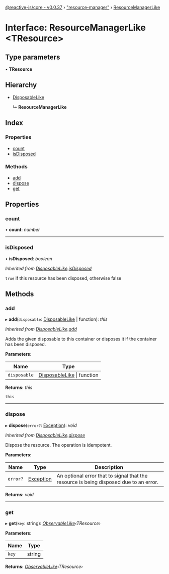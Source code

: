 [@reactive-js/core - v0.0.37](../README.md) › ["resource-manager"](../modules/_resource_manager_.md) › [ResourceManagerLike](_resource_manager_.resourcemanagerlike.md)

# Interface: ResourceManagerLike <**TResource**>

## Type parameters

▪ **TResource**

## Hierarchy

* [DisposableLike](_disposable_.disposablelike.md)

  ↳ **ResourceManagerLike**

## Index

### Properties

* [count](_resource_manager_.resourcemanagerlike.md#count)
* [isDisposed](_resource_manager_.resourcemanagerlike.md#isdisposed)

### Methods

* [add](_resource_manager_.resourcemanagerlike.md#add)
* [dispose](_resource_manager_.resourcemanagerlike.md#dispose)
* [get](_resource_manager_.resourcemanagerlike.md#get)

## Properties

###  count

• **count**: *number*

___

###  isDisposed

• **isDisposed**: *boolean*

*Inherited from [DisposableLike](_disposable_.disposablelike.md).[isDisposed](_disposable_.disposablelike.md#isdisposed)*

`true` if this resource has been disposed, otherwise false

## Methods

###  add

▸ **add**(`disposable`: [DisposableLike](_disposable_.disposablelike.md) | function): *this*

*Inherited from [DisposableLike](_disposable_.disposablelike.md).[add](_disposable_.disposablelike.md#add)*

Adds the given disposable to this container or disposes it if the container has been disposed.

**Parameters:**

Name | Type |
------ | ------ |
`disposable` | [DisposableLike](_disposable_.disposablelike.md) &#124; function |

**Returns:** *this*

`this`

___

###  dispose

▸ **dispose**(`error?`: [Exception](../modules/_disposable_.md#exception)): *void*

*Inherited from [DisposableLike](_disposable_.disposablelike.md).[dispose](_disposable_.disposablelike.md#dispose)*

Dispose the resource. The operation is idempotent.

**Parameters:**

Name | Type | Description |
------ | ------ | ------ |
`error?` | [Exception](../modules/_disposable_.md#exception) | An optional error that to signal that the resource is being disposed due to an error.  |

**Returns:** *void*

___

###  get

▸ **get**(`key`: string): *[ObservableLike](_observable_.observablelike.md)‹TResource›*

**Parameters:**

Name | Type |
------ | ------ |
`key` | string |

**Returns:** *[ObservableLike](_observable_.observablelike.md)‹TResource›*
